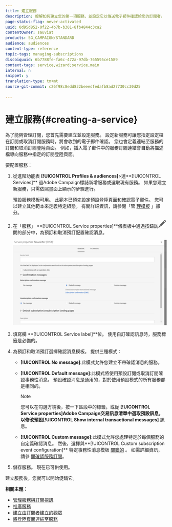 ```yaml
---
title: 建立服務
description: 瞭解如何建立您的第一項服務，並設定它以傳送電子郵件確認給您的訂閱者。
page-status-flag: never-activated
uuid: 0d95d852-0f22-4b7b-b301-8fb4844c3ca2
contentOwner: sauviat
products: SG_CAMPAIGN/STANDARD
audience: audiences
content-type: reference
topic-tags: managing-subscriptions
discoiquuid: 6b7788fe-fa6c-472a-97db-765595ce1589
context-tags: service,wizard;service,main
internal: n
snippet: y
translation-type: tm+mt
source-git-commit: c26f98c8edd832beeedfedafb8ad27730cc30d25

---
```



# 建立服務{#creating-a-service}

為了能夠管理訂閱，您首先需要建立並設定服務。 設定新服務可讓您指定設定檔在訂閱或取消訂閱服務時，將會收到的電子郵件確認。 您也會定義連結至服務的訂閱和取消訂閱登陸頁面。 例如，插入電子郵件中的服務訂閱連結會自動將描述檔導向服務中指定的訂閱登陸頁面。

要配置服務：

1. 從進階功能表 **[!UICONTROL Profiles & audiences]**>透**[!UICONTROL Services]** 過Adobe Campaign標誌新增服務或選取現有服務。 如果您建立新服務，只需依照畫面上顯示的步驟進行。

   預設服務模板可用。 此範本已預先設定預設登陸頁面和確認電子郵件。 您可以建立其他範本來定義特定組態。 有關詳細資訊，請參閱「管 [理模板](../../start/using/marketing-activity-templates.md) 」部分。

1. 在「服務」 **[!UICONTROL Service properties]**儀表板中通過按鈕訪![](assets/edit_darkgrey-24px.png)問的部分中，為預訂和取消預訂配置確認消息。

   ![](assets/lp_service_parameters.png)

1. 填寫欄 **[!UICONTROL Service label]**位。 使用自訂確認訊息時，服務標籤是必備的。

1. 為預訂和取消預訂選擇確認消息模板。 提供三種模式：

   * **[!UICONTROL No message]**:此模式允許您建立不帶確認消息的服務。
   * **[!UICONTROL Default message]**:此模式將使用預設訂閱或取消訂閱確認事務性消息。 預設確認消息是通用的，對於使用預設模式的所有服務都是相同的。

      >[!NOTE]
      >
      >您可以在勾選方塊後，按一下區段中的標籤，或從 **[!UICONTROL Service properties]**Adobe Campaign交易訊息清單中選取預設訊息，以修改預設**[!UICONTROL Show internal transactional messages]** 訊息。

   * **[!UICONTROL Custom message]**:此模式允許您處理特定於每個服務的自定義確認消息。 然後，選擇與**[!UICONTROL Custom subscription event configuration]** 特定事務性消息模板 [關聯的](../../channels/using/about-transactional-messaging.md) 。 如需詳細資訊，請參 [閱確認服務訂閱](../../audiences/using/confirming-subscription-to-a-service.md)。

1. 儲存服務。 現在已可供使用。

建立服務後，您就可以開始促銷它。

**相關主題：**

* [管理服務與訂閱視訊](https://helpx.adobe.com/campaign/kt/acs/using/acs-services-and-subscriptions-feature-video-use.html)
* [推廣服務](../../audiences/using/promoting-a-service.md)
* [建立由訂閱者建立的觀眾](../../audiences/using/creating-audiences.md#creating-list-audiences)
* [將登陸頁面連結至服務](../../channels/using/configuring-landing-page.md#linking-a-landing-page-to-a-service)
